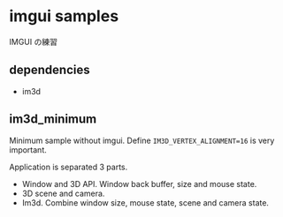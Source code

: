 # imgui samples

IMGUI の練習

## dependencies

* im3d

## im3d_minimum

Minimum sample without imgui.
Define `IM3D_VERTEX_ALIGNMENT=16` is very important.

Application is separated 3 parts.

* Window and 3D API. Window back buffer, size and mouse state.
* 3D scene and camera.
* Im3d. Combine window size, mouse state, scene and camera state.
